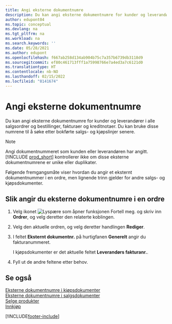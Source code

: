```yaml
---
title: Angi eksterne dokumentnumre
description: Du kan angi eksterne dokumentnumre for kunder og leverandører i alle salgsordrer og bestillinger, fakturaer og kreditnotaer. Du kan bruke disse numrene til å søke etter bokførte salgs- og kjøpslinjer senere.
author: edupont04
ms.topic: conceptual
ms.devlang: na
ms.tgt_pltfrm: na
ms.workload: na
ms.search.keywords: ''
ms.date: 05/28/2021
ms.author: edupont
ms.openlocfilehash: f667ab258d134ab904b75c7a357b6739db3118d9
ms.sourcegitcommit: ef80c461713fff1a75998766e7a4ed3a7c6121d0
ms.translationtype: HT
ms.contentlocale: nb-NO
ms.lasthandoff: 02/15/2022
ms.locfileid: "8141674"
---
```

# <a name="enter-external-document-numbers"></a>Angi eksterne dokumentnumre

Du kan angi eksterne dokumentnumre for kunder og leverandører i alle salgsordrer og bestillinger, fakturaer og kreditnotaer. Du kan bruke disse numrene til å søke etter bokførte salgs- og kjøpslinjer senere.  

> [!NOTE]
> Angi dokumentnummeret som kunden eller leverandøren har angitt. [!INCLUDE [prod_short](includes/prod_short.md)] kontrollerer ikke om disse eksterne dokumentnumrene er unike eller duplikater.

Følgende fremgangsmåte viser hvordan du angir et eksternt dokumentnummer i en ordre, men lignende trinn gjelder for andre salgs- og kjøpsdokumenter.

## <a name="to-enter-external-document-numbers-in-a-sales-order"></a>Slik angir du eksterne dokumentnumre i en ordre  

1. Velg ikonet ![Lyspære som åpner funksjonen Fortell meg.](media/ui-search/search_small.png "Fortell hva du vil gjøre") og skriv inn **Ordrer**, og velg deretter den relaterte koblingen.  
2. Velg den aktuelle ordren, og velg deretter handlingen **Rediger**.  
3. I feltet **Eksternt dokumentnr.** på hurtigfanen **Generelt** angir du fakturanummeret.  

    I kjøpsdokumenter er det aktuelle feltet **Leverandørs fakturanr.**.
4. Fyll ut de andre feltene etter behov.  

## <a name="see-also"></a>Se også

[Eksterne dokumentnumre i kjøpsdokumenter](purchasing-ext-doc-no.md)  
[Eksterne dokumentnumre i salgsdokumenter](sales-how-invoice-sales.md#external-document-numbers)  
[Selge produkter](sales-how-sell-products.md)  
[Innkjøp](purchasing-manage-purchasing.md)  

[!INCLUDE[footer-include](includes/footer-banner.md)]
